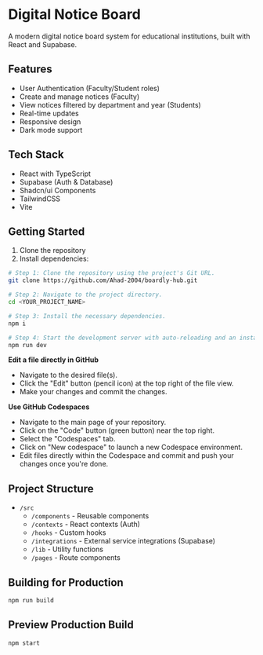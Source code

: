 # Digital Notice Board

A modern digital notice board system for educational institutions, built with React and Supabase.

## Features

- User Authentication (Faculty/Student roles)
- Create and manage notices (Faculty)
- View notices filtered by department and year (Students)
- Real-time updates
- Responsive design
- Dark mode support

## Tech Stack

- React with TypeScript
- Supabase (Auth & Database)
- Shadcn/ui Components
- TailwindCSS
- Vite

## Getting Started

1. Clone the repository
2. Install dependencies:

```sh
# Step 1: Clone the repository using the project's Git URL.
git clone https://github.com/Ahad-2004/boardly-hub.git

# Step 2: Navigate to the project directory.
cd <YOUR_PROJECT_NAME>

# Step 3: Install the necessary dependencies.
npm i

# Step 4: Start the development server with auto-reloading and an instant preview.
npm run dev
```

**Edit a file directly in GitHub**

- Navigate to the desired file(s).
- Click the "Edit" button (pencil icon) at the top right of the file view.
- Make your changes and commit the changes.

**Use GitHub Codespaces**

- Navigate to the main page of your repository.
- Click on the "Code" button (green button) near the top right.
- Select the "Codespaces" tab.
- Click on "New codespace" to launch a new Codespace environment.
- Edit files directly within the Codespace and commit and push your changes once you're done.

## Project Structure

- `/src`
  - `/components` - Reusable components
  - `/contexts` - React contexts (Auth)
  - `/hooks` - Custom hooks
  - `/integrations` - External service integrations (Supabase)
  - `/lib` - Utility functions
  - `/pages` - Route components

## Building for Production

```bash
npm run build
```

## Preview Production Build

```bash
npm start
```
